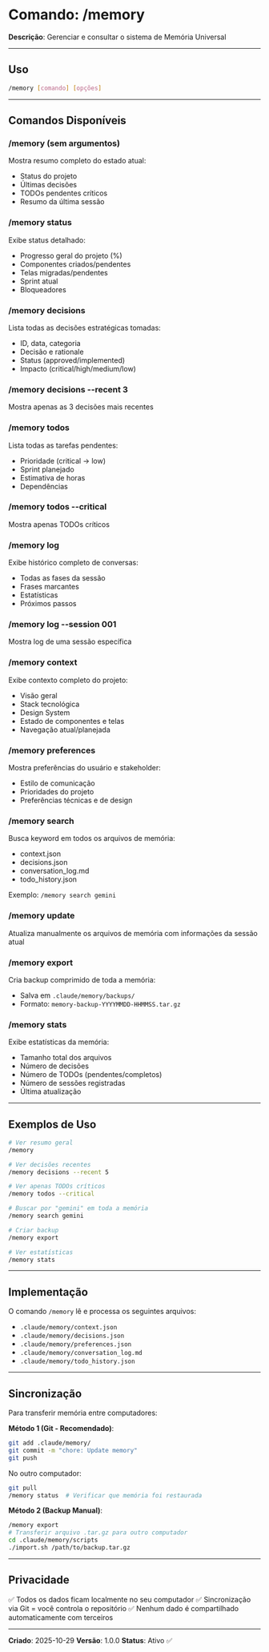 # Comando: /memory

**Descrição**: Gerenciar e consultar o sistema de Memória Universal

---

## Uso

```bash
/memory [comando] [opções]
```

---

## Comandos Disponíveis

### **/memory** (sem argumentos)
Mostra resumo completo do estado atual:
- Status do projeto
- Últimas decisões
- TODOs pendentes críticos
- Resumo da última sessão

### **/memory status**
Exibe status detalhado:
- Progresso geral do projeto (%)
- Componentes criados/pendentes
- Telas migradas/pendentes
- Sprint atual
- Bloqueadores

### **/memory decisions**
Lista todas as decisões estratégicas tomadas:
- ID, data, categoria
- Decisão e rationale
- Status (approved/implemented)
- Impacto (critical/high/medium/low)

### **/memory decisions --recent 3**
Mostra apenas as 3 decisões mais recentes

### **/memory todos**
Lista todas as tarefas pendentes:
- Prioridade (critical → low)
- Sprint planejado
- Estimativa de horas
- Dependências

### **/memory todos --critical**
Mostra apenas TODOs críticos

### **/memory log**
Exibe histórico completo de conversas:
- Todas as fases da sessão
- Frases marcantes
- Estatísticas
- Próximos passos

### **/memory log --session 001**
Mostra log de uma sessão específica

### **/memory context**
Exibe contexto completo do projeto:
- Visão geral
- Stack tecnológica
- Design System
- Estado de componentes e telas
- Navegação atual/planejada

### **/memory preferences**
Mostra preferências do usuário e stakeholder:
- Estilo de comunicação
- Prioridades do projeto
- Preferências técnicas e de design

### **/memory search <keyword>**
Busca keyword em todos os arquivos de memória:
- context.json
- decisions.json
- conversation_log.md
- todo_history.json

Exemplo: `/memory search gemini`

### **/memory update**
Atualiza manualmente os arquivos de memória com informações da sessão atual

### **/memory export**
Cria backup comprimido de toda a memória:
- Salva em `.claude/memory/backups/`
- Formato: `memory-backup-YYYYMMDD-HHMMSS.tar.gz`

### **/memory stats**
Exibe estatísticas da memória:
- Tamanho total dos arquivos
- Número de decisões
- Número de TODOs (pendentes/completos)
- Número de sessões registradas
- Última atualização

---

## Exemplos de Uso

```bash
# Ver resumo geral
/memory

# Ver decisões recentes
/memory decisions --recent 5

# Ver apenas TODOs críticos
/memory todos --critical

# Buscar por "gemini" em toda a memória
/memory search gemini

# Criar backup
/memory export

# Ver estatísticas
/memory stats
```

---

## Implementação

O comando `/memory` lê e processa os seguintes arquivos:

- `.claude/memory/context.json`
- `.claude/memory/decisions.json`
- `.claude/memory/preferences.json`
- `.claude/memory/conversation_log.md`
- `.claude/memory/todo_history.json`

---

## Sincronização

Para transferir memória entre computadores:

**Método 1 (Git - Recomendado)**:
```bash
git add .claude/memory/
git commit -m "chore: Update memory"
git push
```

No outro computador:
```bash
git pull
/memory status  # Verificar que memória foi restaurada
```

**Método 2 (Backup Manual)**:
```bash
/memory export
# Transferir arquivo .tar.gz para outro computador
cd .claude/memory/scripts
./import.sh /path/to/backup.tar.gz
```

---

## Privacidade

✅ Todos os dados ficam localmente no seu computador
✅ Sincronização via Git = você controla o repositório
✅ Nenhum dado é compartilhado automaticamente com terceiros

---

**Criado**: 2025-10-29
**Versão**: 1.0.0
**Status**: Ativo ✅
